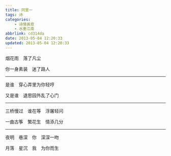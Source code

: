 ```yaml
---
title: 同里一
tags: 诗
categories: 
    - 诗情画意
    - 水墨江南
abbrlink: cd314da
date: 2013-05-04 12:20:33
updated: 2013-05-04 12:20:33
---
```


烟花雨　落了凡尘

你一身素装　迷了路人

***

是谁　穿心弄里为你轻哼

又是谁　退思园外乱了心门

***

三桥慢过　谁在等　浮屠轻问

一曲古筝　繁花生　情添几分

***

夜明　巷深　你　深深一吻

月落　星沉　我　为你而生